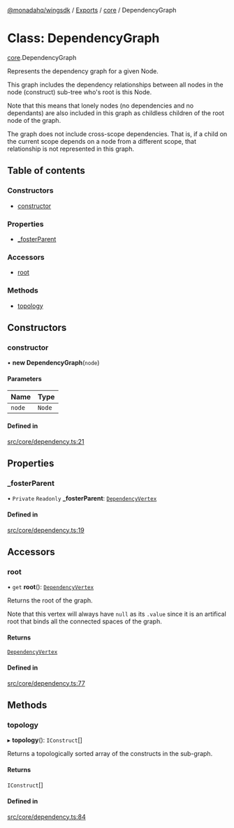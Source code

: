 [@monadahq/wingsdk](../README.md) / [Exports](../modules.md) / [core](../modules/core.md) / DependencyGraph

# Class: DependencyGraph

[core](../modules/core.md).DependencyGraph

Represents the dependency graph for a given Node.

This graph includes the dependency relationships between all nodes in the
node (construct) sub-tree who's root is this Node.

Note that this means that lonely nodes (no dependencies and no dependants) are also included in this graph as
childless children of the root node of the graph.

The graph does not include cross-scope dependencies. That is, if a child on the current scope depends on a node
from a different scope, that relationship is not represented in this graph.

## Table of contents

### Constructors

- [constructor](core.DependencyGraph.md#constructor)

### Properties

- [\_fosterParent](core.DependencyGraph.md#_fosterparent)

### Accessors

- [root](core.DependencyGraph.md#root)

### Methods

- [topology](core.DependencyGraph.md#topology)

## Constructors

### constructor

• **new DependencyGraph**(`node`)

#### Parameters

| Name | Type |
| :------ | :------ |
| `node` | `Node` |

#### Defined in

[src/core/dependency.ts:21](https://github.com/monadahq/winglang/blob/main/libs/wingsdk/src/core/dependency.ts#L21)

## Properties

### \_fosterParent

• `Private` `Readonly` **\_fosterParent**: [`DependencyVertex`](core.DependencyVertex.md)

#### Defined in

[src/core/dependency.ts:19](https://github.com/monadahq/winglang/blob/main/libs/wingsdk/src/core/dependency.ts#L19)

## Accessors

### root

• `get` **root**(): [`DependencyVertex`](core.DependencyVertex.md)

Returns the root of the graph.

Note that this vertex will always have `null` as its `.value` since it is an artifical root
that binds all the connected spaces of the graph.

#### Returns

[`DependencyVertex`](core.DependencyVertex.md)

#### Defined in

[src/core/dependency.ts:77](https://github.com/monadahq/winglang/blob/main/libs/wingsdk/src/core/dependency.ts#L77)

## Methods

### topology

▸ **topology**(): `IConstruct`[]

Returns a topologically sorted array of the constructs in the sub-graph.

#### Returns

`IConstruct`[]

#### Defined in

[src/core/dependency.ts:84](https://github.com/monadahq/winglang/blob/main/libs/wingsdk/src/core/dependency.ts#L84)

